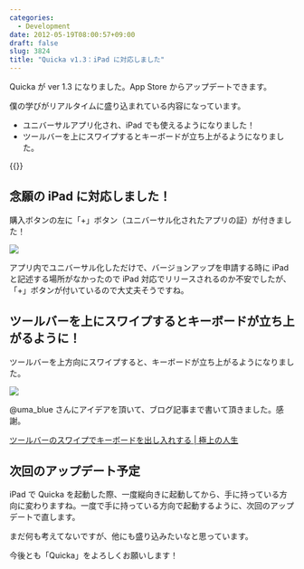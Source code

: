 ```yaml
---
categories:
  - Development
date: 2012-05-19T08:00:57+09:00
draft: false
slug: 3824
title: "Quicka v1.3：iPad に対応しました"
---
```


Quicka が ver 1.3 になりました。App Store からアップデートできます。

僕の学びがリアルタイムに盛り込まれている内容になっています。

* ユニバーサルアプリ化され、iPad でも使えるようになりました！
* ツールバーを上にスワイプするとキーボードが立ち上がるようになりました。

{{<app id="511606108" title="Quicka 1.3（￥85）" src="https://a3.mzstatic.com/us/r1000/074/Purple/v4/52/32/30/5232309d-464f-47ef-2185-775777332bff/ibjG3fNt4Phm08ZnZUjx0g-temp-upload.cqnwvlfj.100x100-75.png">}}

## 念願の iPad に対応しました！

購入ボタンの左に「+」ボタン（ユニバーサル化されたアプリの証）が付きました！

![](/images/2012/05/3824_1.png)

アプリ内でユニバーサル化しただけで、バージョンアップを申請する時に iPad と記述する場所がなかったので iPad 対応でリリースされるのか不安でしたが、「+」ボタンが付いているので大丈夫そうですね。

## ツールバーを上にスワイプするとキーボードが立ち上がるように！

ツールバーを上方向にスワイプすると、キーボードが立ち上がるようになりました。

![](/images/2012/05/3824_2.png)

@uma_blue さんにアイデアを頂いて、ブログ記事まで書いて頂きました。感謝。

[ツールバーのスワイプでキーボードを出し入れする | 極上の人生](http://kawairi.jp/weblog/vita/201205106077)

## 次回のアップデート予定

iPad で Quicka を起動した際、一度縦向きに起動してから、手に持っている方向に変わりますね。一度で手に持っている方向で起動するように、次回のアップデートで直します。

まだ何も考えてないですが、他にも盛り込みたいなと思っています。

今後とも「Quicka」をよろしくお願いします！
